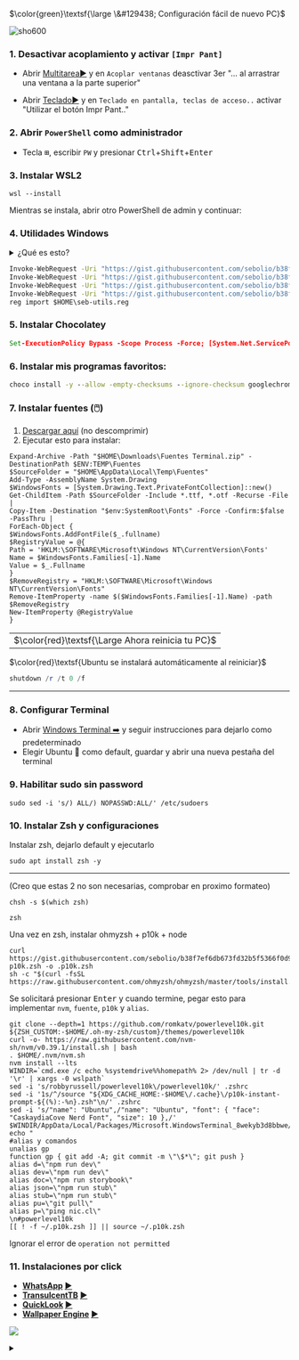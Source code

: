 $\color{green}\textsf{\large \&#129438; Configuración fácil de nuevo PC}$ 

![sho600](https://user-images.githubusercontent.com/197329/234124658-535eade7-84a6-43d4-a333-7ca90109d092.png)

### 1. Desactivar acoplamiento y activar `[Impr Pant]`
* Abrir [Multitarea▶️](https://0o.cl/multitask) y en `Acoplar ventanas` deasctivar 3er "... al arrastrar una ventana a la parte superior"

* Abrir [Teclado▶️](https://0o.cl/keyboard) y en `Teclado en pantalla, teclas de acceso..` activar "Utilizar el botón Impr Pant.."


### 2. Abrir `PowerShell` como administrador
* Tecla <kbd>⊞</kbd>, escribir `PW` y presionar <kbd>Ctrl</kbd>+<kbd>Shift</kbd>+<kbd>Enter</kbd>

### 3. Instalar **WSL2**
```
wsl --install
```

Mientras se instala, abrir otro PowerShell de admin y continuar:

### 4. Utilidades Windows
<details>
<summary>¿Qué es esto?</summary>

**Son 3 archivos que se copiarán en tu $HOME (C:\Users\...)**

| Archivo | Descripción |
|-|-|
| choko.bat | Permite ejecutar `choko <programa>` para instalar programa desde Chocolatey, el cual pedirá permisos de administración
| shoko.bat | Permite hacer búsquedas de programas con `shoko <texto>`
| .wslconfig | Configura WSL para usar máximo 8gb de RAM
| seb.reg | Modifica el registro de windows para: <br>👉 Mostrar opción "Administrador de tareas" en click secundario de barra inferior <br>👉 Activar los menús clasicos al hacer clic derecho
</details>

```bat
Invoke-WebRequest -Uri "https://gist.githubusercontent.com/sebolio/b38f7ef6db673fd32b5f5366f0d97e86/raw/bd3eea8019b3803c59ce5415d92e88d0f56fb474/choko.bat" -OutFile "$HOME\choko.bat"
Invoke-WebRequest -Uri "https://gist.githubusercontent.com/sebolio/b38f7ef6db673fd32b5f5366f0d97e86/raw/bd3eea8019b3803c59ce5415d92e88d0f56fb474/shoko.bat" -OutFile "$HOME\shoko.bat"
Invoke-WebRequest -Uri "https://gist.githubusercontent.com/sebolio/b38f7ef6db673fd32b5f5366f0d97e86/raw/bd3eea8019b3803c59ce5415d92e88d0f56fb474/wslconfig" -OutFile "$HOME\.wslconfig"
Invoke-WebRequest -Uri "https://gist.githubusercontent.com/sebolio/b38f7ef6db673fd32b5f5366f0d97e86/raw/a28fccff561fc20595a04260f5c87be343337904/utils.reg" -OutFile "$HOME\seb-utils.reg"
reg import $HOME\seb-utils.reg
```

### 5. Instalar Chocolatey
```bat
Set-ExecutionPolicy Bypass -Scope Process -Force; [System.Net.ServicePointManager]::SecurityProtocol = [System.Net.ServicePointManager]::SecurityProtocol -bor 3072; iex ((New-Object System.Net.WebClient).DownloadString('https://community.chocolatey.org/install.ps1'))
```

### 6. Instalar mis programas favoritos:
```bat
choco install -y --allow -empty-checksums --ignore-checksum googlechrome notion authy-desktop winrar vscode spotify slack telegram qbittorrent firefox tableplus epicgameslauncher steam battle.net goggalaxy vlc evernote postman treesizefree auto-dark-mode
```

### 7. Instalar fuentes (🖱️)
1. [Descargar aquí](https://1drv.ms/u/s!An9eKsg-lFZRsJIzweujNblNSrMUQg?e=3K7l8C) (no descomprimir)
2. Ejecutar esto para instalar:
```
Expand-Archive -Path "$HOME\Downloads\Fuentes Terminal.zip" -DestinationPath $ENV:TEMP\Fuentes
$SourceFolder = "$HOME\AppData\Local\Temp\Fuentes"
Add-Type -AssemblyName System.Drawing
$WindowsFonts = [System.Drawing.Text.PrivateFontCollection]::new()
Get-ChildItem -Path $SourceFolder -Include *.ttf, *.otf -Recurse -File |
Copy-Item -Destination "$env:SystemRoot\Fonts" -Force -Confirm:$false -PassThru |
ForEach-Object {
$WindowsFonts.AddFontFile($_.fullname)
$RegistryValue = @{
Path = 'HKLM:\SOFTWARE\Microsoft\Windows NT\CurrentVersion\Fonts'
Name = $WindowsFonts.Families[-1].Name
Value = $_.Fullname
}
$RemoveRegistry = "HKLM:\SOFTWARE\Microsoft\Windows NT\CurrentVersion\Fonts"
Remove-ItemProperty -name $($WindowsFonts.Families[-1].Name) -path $RemoveRegistry
New-ItemProperty @RegistryValue
}
```

<table><tr><td> $\color{red}\textsf{\Large Ahora reinicia tu PC}$ </td></tr></table>

$\color{red}\textsf{Ubuntu se instalará automáticamente al reiniciar}$


```powershell
shutdown /r /t 0 /f
```

---

### 8. Configurar Terminal
* Abrir [Windows Terminal ➡️](http://0o.cl/powershell) y seguir instrucciones para dejarlo como predeterminado
* Elegir Ubuntu 🐧 como default, guardar y abrir una nueva pestaña del terminal

### 9. Habilitar sudo sin password
```
sudo sed -i 's/) ALL/) NOPASSWD:ALL/' /etc/sudoers
```

### 10. Instalar Zsh y configuraciones
Instalar zsh, dejarlo default y ejecutarlo
```
sudo apt install zsh -y
```
---
(Creo que estas 2 no son necesarias, comprobar en proximo formateo)
```
chsh -s $(which zsh)
```
```
zsh
```

Una vez en zsh, instalar ohmyzsh + p10k + node
```
curl https://gist.githubusercontent.com/sebolio/b38f7ef6db673fd32b5f5366f0d97e86/raw/3d2d9802708bb276a5360dd8356bc1bebea2074a/z-p10k.zsh -o .p10k.zsh
sh -c "$(curl -fsSL https://raw.githubusercontent.com/ohmyzsh/ohmyzsh/master/tools/install.sh)"
```
Se solicitará presionar <kbd>Enter</kbd> y cuando termine, pegar esto para implementar `nvm`, `fuente`, `p10k` y `alias`.
```
git clone --depth=1 https://github.com/romkatv/powerlevel10k.git ${ZSH_CUSTOM:-$HOME/.oh-my-zsh/custom}/themes/powerlevel10k
curl -o- https://raw.githubusercontent.com/nvm-sh/nvm/v0.39.1/install.sh | bash
. $HOME/.nvm/nvm.sh
nvm install --lts
WINDIR=`cmd.exe /c echo %systemdrive%%homepath% 2> /dev/null | tr -d '\r' | xargs -0 wslpath`           
sed -i 's/robbyrussell/powerlevel10k\/powerlevel10k/' .zshrc
sed -i '1s/^/source "${XDG_CACHE_HOME:-$HOME\/.cache}\/p10k-instant-prompt-${(%):-%n}.zsh"\n/' .zshrc
sed -i 's/"name": "Ubuntu",/"name": "Ubuntu", "font": { "face": "CaskaydiaCove Nerd Font", "size": 10 },/' $WINDIR/AppData/Local/Packages/Microsoft.WindowsTerminal_8wekyb3d8bbwe/LocalState/settings.json
echo "
#alias y comandos
unalias gp
function gp { git add -A; git commit -m \"\$*\"; git push }
alias d=\"npm run dev\"
alias dev=\"npm run dev\"
alias doc=\"npm run storybook\"
alias json=\"npm run stub\"
alias stub=\"npm run stub\"
alias pu=\"git pull\"
alias p=\"ping nic.cl\"
\n#powerlevel10k
[[ ! -f ~/.p10k.zsh ]] || source ~/.p10k.zsh
```
Ignorar el error de `operation not permitted`

### 11. Instalaciones por click

* **[WhatsApp](http://0o.cl/whatsapp) [▶️](http://0o.cl/whatsapp)**
* **[TransulcentTB](http://0o.cl/translucenttb) [▶️](http://0o.cl/translucenttb)**
* **[QuickLook](http://0o.cl/quicklook) [▶️](http://0o.cl/quicklook)**
* **[Wallpaper Engine](http://0o.cl/wallpaperengine) [▶️](http://0o.cl/wallpaperengine)**

![](https://raw.githubusercontent.com/javascript-obfuscator/javascript-obfuscator/master/images/logo.png)

<details>
<summary></summary>
Añadir llaves

```
mkdir ~/.ssh
WINDIR=`cmd.exe /c echo %systemdrive%%homepath% 2> /dev/null | tr -d '\r' | xargs -0 wslpath`
cmd.exe /c explorer.exe /select,%userprofile%\\onedrive\\.ssh 2>/dev/null
PowerShell.exe -Command "Add-Type -AssemblyName PresentationFramework;[System.Windows.MessageBox]::Show('Haz clic derecho en [.ssh] -> Mantener siempre en este dispositivo. Presiona Aceptar cuando termine de descargar.')"
cp $WINDIR/OneDrive/.ssh/* ~/.ssh
chmod 600 ~/.ssh/*
```

Clonar
```
git clone git@github.com:sebolio/seb.cl.git
git clone -b main git@github.com:sebolio/fichero.git fichero
git clone -b master git@github.com:sebolio/fichero.git vetmaster
git clone git@github.com:afex-tc/plus-base.git --recursive
```
</details>
